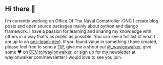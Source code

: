 ## Hi there 👋
I’m currently working on Office Of The Naval Comptroller :ONC
I create blog posts and open source packages mainly about python and django framework.  I have a passion for learning and sharing my knowledge with others in a way that's as public as possible.  You can see a full list of what I am up to on [onc-team-dev](https://sites.google.com/view/onc-team-dev/home)).  If you found value in something I have created, please feel free to send a [TIP](https://buymeacoffee.com/oncx.web), give me a shout out [@_waylonwalker](https://twitter.com/_waylonwalker), give some ♥ on [DEV.to/waylonwalker](https://dev.to/waylonwalker), or sign up for my newsletter  at waylonwalker.com/newsletter  I would love to see you join.
<!--
**oncx-web/oncx-web** is a ✨ _special_ ✨ repository because its `README.md` (this file) appears on your GitHub profile.

Here are some ideas to get you started:

- 🔭 I’m currently working on ...
- 🌱 I’m currently learning ...
- 👯 I’m looking to collaborate on ...
- 🤔 I’m looking for help with ...
- 💬 Ask me about ...
- 📫 How to reach me: ...
- 😄 Pronouns: ...
- ⚡ Fun fact: ...
-->
